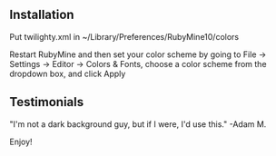 Installation
----------------

Put twilighty.xml in  ~/Library/Preferences/RubyMine10/colors

Restart RubyMine and then set your color scheme by going to File -> Settings -> Editor -> Colors & Fonts, choose a color scheme from the dropdown box, and click Apply

Testimonials
----------------

"I'm not a dark background guy, but if I were, I'd use this."
-Adam M.

Enjoy!

